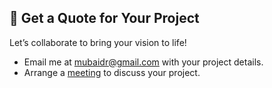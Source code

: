 ## 📝 Get a Quote for Your Project

Let’s collaborate to bring your vision to life!

- Email me at <mubaidr@gmail.com> with your project details.
- Arrange a [meeting](https://cal.com/mubaidr) to discuss your project.
